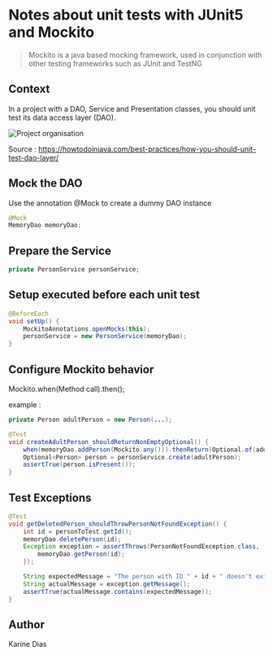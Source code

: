 # Notes about unit tests with JUnit5 and Mockito

> Mockito is a java based mocking framework, used in conjunction with
> other testing frameworks such as JUnit and TestNG

## Context

In a project with a DAO, Service and Presentation classes, you should unit test its data access layer (DAO).

![Project organisation](https://i2.wp.com/howtodoinjava.com/wp-content/uploads/2015/04/Unit-test-dao-layer.jpg?w=638&ssl=1)

Source : https://howtodoinjava.com/best-practices/how-you-should-unit-test-dao-layer/

## Mock the DAO

Use the annotation @Mock to create a dummy DAO instance

```java
@Mock
MemoryDao memoryDao;
```

## Prepare the Service

```java
private PersonService personService;
```

## Setup executed before each unit test

```java
@BeforeEach
void setUp() {
	MockitoAnnotations.openMocks(this);
	personService = new PersonService(memoryDao);
}
```

## Configure Mockito behavior

Mockito.when(Method call).then();

example :

```java
private Person adultPerson = new Person(...);

@Test
void createAdultPerson_shouldReturnNonEmptyOptional() {
	when(memoryDao.addPerson(Mockito.any())).thenReturn(Optional.of(adultPerson));
	Optional<Person> person = personService.create(adultPerson);
	assertTrue(person.isPresent());
}
```

## Test Exceptions

```java
@Test
void getDeletedPerson_shouldThrowPersonNotFoundException() {
	int id = personToTest.getId();
	memoryDao.deletePerson(id);
	Exception exception = assertThrows(PersonNotFoundException.class, () -> {
		memoryDao.getPerson(id);
	});

	String expectedMessage = "The person with ID " + id + " doesn't exists";
	String actualMessage = exception.getMessage();
	assertTrue(actualMessage.contains(expectedMessage));
}
```

## Author

Karine Dias
